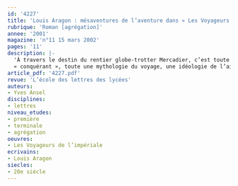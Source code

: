 ```yaml
---
id: '4227'
title: 'Louis Aragon : mésaventures de l’aventure dans « Les Voyageurs de l’impériale »'
rubrique: 'Roman [agrégation]'
annee: '2001'
magazine: 'n°11 15 mars 2002'
pages: '11'
description: |-
  'À travers le destin du rentier globe-trotter Mercadier, c’est toute une représentation du
  « conquérant », toute une mythologie du voyage, une idéologie de l’ailleurs et de l’aventure qu’Aragon met à mal dans « Les Voyageurs de l’impériale ».'
article_pdf: '4227.pdf'
revue: 'L’école des lettres des lycées'
auteurs:
- Yves Ansel
disciplines:
- lettres
niveau_etudes:
- première
- terminale
- agrégation
oeuvres:
- Les Voyageurs de l’impériale
ecrivains:
- Louis Aragon
siecles:
- 20e siècle
---
```

